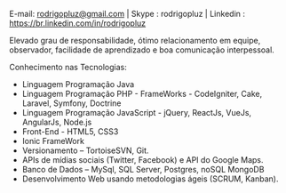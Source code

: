 E-mail: rodrigopluz@gmail.com | Skype : rodrigopluz | Linkedin : https://br.linkedin.com/in/rodrigopluz

Elevado grau de responsabilidade, ótimo relacionamento em equipe, observador, facilidade de aprendizado e boa comunicação interpessoal.

Conhecimento nas Tecnologias:
* Linguagem Programação Java
* Linguagem Programação PHP - FrameWorks - CodeIgniter, Cake, Laravel, Symfony, Doctrine
* Linguagem Programação JavaScript - jQuery, ReactJs, VueJs, AngularJs, Node.js
* Front-End - HTML5, CSS3
* Ionic FrameWork
* Versionamento – TortoiseSVN, Git.
* APIs de mídias sociais (Twitter, Facebook) e API do Google Maps.
* Banco de Dados – MySql, SQL Server, Postgres, noSQL MongoDB
* Desenvolvimento Web usando metodologias ágeis (SCRUM, Kanban).

<!--
**rodrigopluz/rodrigopluz** is a ✨ _special_ ✨ repository because its `README.md` (this file) appears on your GitHub profile.

Here are some ideas to get you started:

- 🔭 I’m currently working on ...
- 🌱 I’m currently learning ...
- 👯 I’m looking to collaborate on ...
- 🤔 I’m looking for help with ...
- 💬 Ask me about ...
- 📫 How to reach me: ...
- 😄 Pronouns: ...
- ⚡ Fun fact: ...
-->
